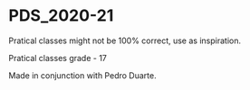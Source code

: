 # PDS_2020-21
Pratical classes might not be 100% correct, use as inspiration.

Pratical classes grade - 17

Made in conjunction with Pedro Duarte.
